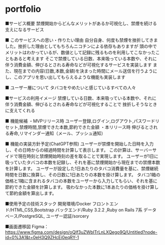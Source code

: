 # portfolio
■サービス概要
禁煙開始からどんなメリットがあるか可視化し、禁煙を続ける支えになるサービス

■ このサービスへの思い・作りたい理由
自分自身、何度も禁煙を挫折してきました。挫折した理由としてもちろんニコチンによる依存もありますが
頭の中でメリットはわかっているが、数値として記録に残るものを利用してこなかったこともあると考えます
そこで禁煙している日数、本来吸っている本数や、それに伴う消費金額、伸びるとされる寿命などが可視化するサービスを実装します
また、現在までの内容(日数,本数,金額)を決まった時間にメール送信を行うようにし、このアプリを思い出してもらえるような機能も実装します

■ ユーザー層について
タバコをやめたいと感じているすべての人々

■サービスの利用イメージ
禁煙している日数、本来吸っている本数や、それに伴う消費金額、伸びるとされる寿命などが可視化することで
挫折しそうなときに支えてくれる


■ 機能候補
・MVPリリース時
ユーザー登録,ログイン,ログアウト,パスワードリセット,禁煙時間,禁煙できた本数,節約できた金額
・本リリース時
伸びるとされる寿命,リマインダー通知（メール、プッシュ通知）

■ 機能の実装方針予定(ChatGPT参照)
ユーザーが禁煙を開始した日時を入力し、その日時からの経過時間を計算して表示します。
この計算は、サーバーサイドで現在時刻と禁煙開始時刻の差を取ることで実現します。
ユーザーが1日に吸っていたタバコの本数を記録し、それを基に禁煙開始から現在までの禁煙本数を計算します。
ユーザーが設定した1日あたりのタバコ消費量を基に、禁煙継続時間を日数に換算し、その日数に1日あたりの本数を掛け算します。
タバコ1箱の価格と1箱に含まれるタバコの本数をユーザーから入力してもらい、それを基に節約できた金額を計算します。
吸わなかった本数に1本あたりの価格を掛け算して節約金額を算出します。

■使用予定の技術スタック
開発環境/Docker フロントエンド/HTML,CSS,Bootstrap バックエンド/Ruby 3.2.2 ,Ruby on Rails 7系 データベース/PostgreSQL, ユーザー認証/sorcery

■画面遷移図
Figma：https://www.figma.com/design/oQIf3uZWbITrLnLXQego9Q/Untitled?node-id=0%3A1&t=0eH3Q9ZHcEi0eqRY-1